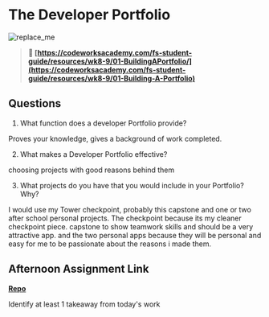 # The Developer Portfolio

![replace_me](https://codeworks.blob.core.windows.net/public/assets/img/illustrations/placeholder.svg)

> **📖 [https://codeworksacademy.com/fs-student-guide/resources/wk8-9/01-BuildingAPortfolio/](https://codeworksacademy.com/fs-student-guide/resources/wk8-9/01-Building-A-Portfolio)**

## Questions

1. What function does a developer Portfolio provide?

Proves your knowledge, gives a background of work completed.


2. What makes a Developer Portfolio effective?

choosing projects with good reasons behind them

3. What projects do you have that you would include in your Portfolio? Why?

I would use my Tower checkpoint, probably this capstone and one or two after school personal projects. The checkpoint because its my cleaner checkpoint piece. capstone to show teamwork skills and should be a very attractive app. and the two personal apps because they will be personal and easy for me to be passionate about the reasons i made them.

## Afternoon Assignment Link

**[Repo](https://github.com/JeradeaSimmons/<ASSIGNMENT_REPO>)**

Identify at least 1 takeaway from today's work
